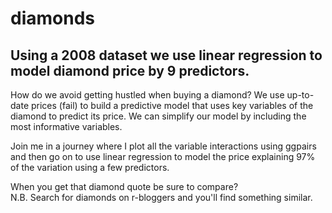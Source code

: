 # diamonds
## Using a 2008 dataset we use linear regression to model diamond price by 9 predictors.  

How do we avoid getting hustled when buying a diamond? We use up-to-date prices (fail) to build a predictive model that uses key variables of the diamond to predict its price. We can simplify our model by including the most informative variables.  

Join me in a journey where I plot all the variable interactions using ggpairs and then go on to use linear regression to model the price explaining 97% of the variation using a few predictors.  

When you get that diamond quote be sure to compare?  
N.B. Search for diamonds on r-bloggers and you'll find something similar.
